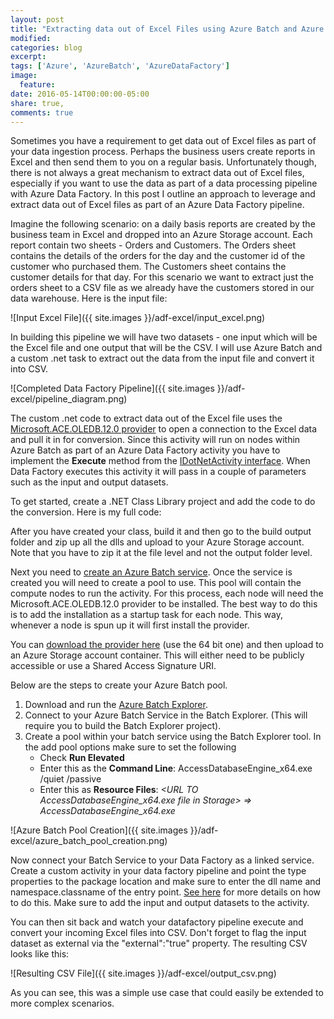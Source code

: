 ```yaml
---
layout: post
title: "Extracting data out of Excel Files using Azure Batch and Azure Data Factory"
modified:
categories: blog
excerpt:
tags: ['Azure', 'AzureBatch', 'AzureDataFactory']
image:
  feature: 
date: 2016-05-14T00:00:00-05:00
share: true,
comments: true
---
```


Sometimes you have a requirement to get data out of Excel files as part of your data ingestion process. Perhaps the business users create reports in Excel and then send them to you on a regular basis. Unfortunately though, there is not always a great mechanism to extract data out of Excel files, especially if you want to use the data as part of a data processing pipeline with Azure Data Factory. In this post I outline an approach to leverage and extract data out of Excel files as part of an Azure Data Factory pipeline.

Imagine the following scenario: on a daily basis reports are created by the business team in Excel and dropped into an Azure Storage account. Each report contain two sheets - Orders and Customers. The Orders sheet contains the details of the orders for the day and the customer id of the customer who purchased them. The Customers sheet contains the customer details for that day. For this scenario we want to extract just the orders sheet to a CSV file as we already have the customers stored in our data warehouse. Here is the input file:

![Input Excel File]({{ site.images }}/adf-excel/input_excel.png)

In building this pipeline we will have two datasets - one input which will be the Excel file and one output that will be the CSV. I will use Azure Batch and a custom .net task to extract out the data from the input file and convert it into CSV.

![Completed Data Factory Pipeline]({{ site.images }}/adf-excel/pipeline_diagram.png)

The custom .net code to extract data out of the Excel file uses the [Microsoft.ACE.OLEDB.12.0 provider](https://www.microsoft.com/en-us/download/details.aspx?id=13255) to open a connection to the Excel data and pull it in for conversion. Since this activity will run on nodes within Azure Batch as part of an Azure Data Factory activity you have to implement the **Execute** method from the [IDotNetActivity interface](https://msdn.microsoft.com/en-us/library/microsoft.azure.management.datafactories.runtime.idotnetactivity.aspx). When Data Factory executes this activity it will pass in a couple of parameters such as the input and output datasets. 

To get started, create a .NET Class Library project and add the code to do the conversion. Here is my full code:

<script src="https://gist.github.com/johndehavilland/703835cff8f406cc8f7344f78c561f76.js"></script>

After you have created your class, build it and then go to the build output folder and zip up all the dlls and upload to your Azure Storage account. Note that you have to zip it at the file level and not the output folder level.

Next you need to [create an Azure Batch service](https://azure.microsoft.com/en-us/documentation/articles/batch-account-create-portal/). Once the service is created you will need to create a pool to use. This pool will contain the compute nodes to run the activity. For this process, each node will need the Microsoft.ACE.OLEDB.12.0 provider to be installed. The best way to do this is to add the installation as a startup task for each node. This way, whenever a node is spun up it will first install the provider. 
 
You can [download the provider here](https://www.microsoft.com/en-us/download/details.aspx?id=13255) (use the 64 bit one) and then upload to an Azure Storage account container. This will either need to be publicly accessible or use a Shared Access Signature URI. 

Below are the steps to create your Azure Batch pool. 
 
1. Download and run the [Azure Batch Explorer](https://github.com/Azure/azure-batch-samples/tree/master/CSharp/BatchExplorer).
2. Connect to your Azure Batch Service in the Batch Explorer. (This will require you to build the Batch Explorer project).
3. Create a pool within your batch service using the Batch Explorer tool. In the add pool options make sure to set the following
    * Check **Run Elevated**
    * Enter this as the **Command Line**: AccessDatabaseEngine_x64.exe /quiet /passive
    * Enter this as **Resource Files**: _&lt;URL TO AccessDatabaseEngine_x64.exe file in Storage&gt; => AccessDatabaseEngine_x64.exe_

![Azure Batch Pool Creation]({{ site.images }}/adf-excel/azure_batch_pool_creation.png)
            
Now connect your Batch Service to your Data Factory as a linked service. Create a custom activity in your data factory pipeline and point the type properties to the package location and make sure to enter the dll name and namespace.classname of the entry point. [See here](https://azure.microsoft.com/en-us/documentation/articles/data-factory-use-custom-activities/) for more details on how to do this. Make sure to add the input and output datasets to the activity.

You can then sit back and watch your datafactory pipeline execute and convert your incoming Excel files into CSV. Don't forget to flag the input dataset as external via the "external":"true" property. The resulting CSV looks like this:

![Resulting CSV File]({{ site.images }}/adf-excel/output_csv.png)

As you can see, this was a simple use case that could easily be extended to more complex scenarios.